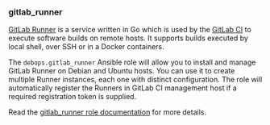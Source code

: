 ### gitlab_runner

[GitLab Runner](https://gitlab.com/gitlab-org/gitlab-ci-multi-runner) is
a service written in Go which is used by the [GitLab
CI](https://about.gitlab.com/gitlab-ci/) to execute software builds on
remote hosts. It supports builds executed by local shell, over SSH or in
a Docker containers.

The `debops.gitlab_runner` Ansible role will allow you to install and
manage GitLab Runner on Debian and Ubuntu hosts. You can use it to
create multiple Runner instances, each one with distinct configuration.
The role will automatically register the Runners in GitLab CI management
host if a required registration token is supplied.

Read the [gitlab_runner role documentation](https://docs.debops.org/en/HEAD/ansible/roles/gitlab_runner/) for more details.
